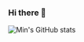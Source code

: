 ### Hi there 👋

![Min's GitHub stats](https://github-readme-stats.vercel.app/api?username=miin-nii&theme=nord&show_icons=true)

